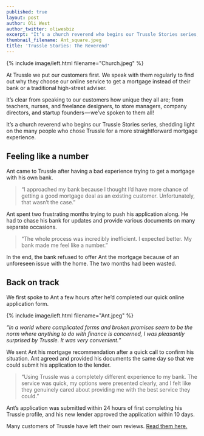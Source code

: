 ```yaml
---
published: true
layout: post
author: Oli West
author_twitter: oliwesbiz
excerpt: "It’s a church reverend who begins our Trussle Stories series, shedding light on the \tmany people who chose Trussle for a more straightforward mortgage experience."
thumbnail_filename: Ant_square.jpeg
title: 'Trussle Stories: The Reverend'
---
```

{% include image/left.html filename="Church.jpeg" %}

At Trussle we put our customers first. We speak with them regularly to find out why they choose our online service to get a mortgage instead of their bank or a traditional high-street adviser.

It’s clear from speaking to our customers how unique they all are; from teachers, nurses, and freelance designers, to store managers, company directors, and startup founders — we’ve spoken to them all!

It’s a church reverend who begins our Trussle Stories series, shedding light on the many people who chose Trussle for a more straightforward mortgage experience.

## Feeling like a number

Ant came to Trussle after having a bad experience trying to get a mortgage with his own bank.

> “I approached my bank because I thought I’d have more chance of getting a good mortgage deal as an existing customer. Unfortunately, that wasn’t the case.”

Ant spent two frustrating months trying to push his application along. He had to chase his bank for updates and provide various documents on many separate occasions.

>“The whole process was incredibly inefficient. I expected better. My bank made me feel like a number.”

In the end, the bank refused to offer Ant the mortgage because of an unforeseen issue with the home. The two months had been wasted.

## Back on track

We first spoke to Ant a few hours after he’d completed our quick online application form.

{% include image/left.html filename="Ant.jpeg" %}

_“In a world where complicated forms and broken promises seem to be the norm where anything to do with finance is concerned, I was pleasantly surprised by Trussle. It was very convenient.”_

We sent Ant his mortgage recommendation after a quick call to confirm his situation. Ant agreed and provided his documents the same day so that we could submit his application to the lender.

> “Using Trussle was a completely different experience to my bank. The service was quick, my options were presented clearly, and I felt like they genuinely cared about providing me with the best service they could.”

Ant’s application was submitted within 24 hours of first completing his Trussle profile, and his new lender approved the application within 10 days.

Many customers of Trussle have left their own reviews. [Read them here.](https://www.trustpilot.com/review/trussle.com)
